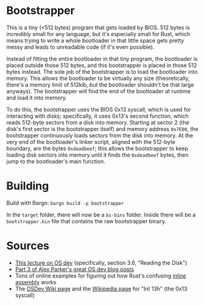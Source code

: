 # Bootstrapper

This is a tiny (<512 bytes) program that gets loaded by BIOS. 512 bytes is *incredibly* small for any language,
but it's especially small for Rust, which means trying to write a whole bootloader in that little space gets
pretty messy and leads to unreadable code (if it's even possible).

Instead of fitting the entire bootloader in that tiny program, the bootloader is placed outside those 512 bytes,
and this bootstrapper is placed in those 512 bytes instead. The sole job of the bootstrapper is to load the
bootloader into memory. This allows the bootloader to be virtually any size (theoretically, there's a memory
limit of 512kib, but the bootloader shouldn't be that large anyways). The bootstrapper will find the end of
the bootloader at runtime and load it into memory.

To do this, the bootstrapper uses the BIOS 0x13 syscall, which is used for interacting with disks; specifically,
it uses 0x13's second function, which reads 512-byte sectors from a disk into memory. Starting at sector 2 (the
disk's first sector is the bootstrapper itself) and memory address `0x7E00`, the bootstrapper continuously loads
sectors from the disk into memory. At the very end of the bootloader's linker script, aligned with the 512-byte
boundary, are the bytes `0xdeadbeef`; this allows the bootstrapper to keep loading disk sectors into memory
until it finds the `0xdeadbeef` bytes, then jump to the bootloader's main function.

# Building

Build with Bargo: `bargo build -p bootstrapper`

In the `target` folder, there will now be a `bs-bins` folder. Inside there will be a `bootstrapper.bin` file
that contains the raw bootstrapper binary.

# Sources

- [This lecture on OS dev](https://www.cs.bham.ac.uk/~exr/lectures/opsys/10_11/lectures/os-dev.pdf) (specifically,
section 3.6, "Reading the Disk")
- [Part 3 of Alex Parker's great OS dev blog posts](http://3zanders.co.uk/2017/10/18/writing-a-bootloader3/)
- Tons of online examples for figuring out how Rust's confusing
[inline assembly](https://doc.rust-lang.org/nightly/reference/inline-assembly.html) works
- The [OSDev Wiki page](https://wiki.osdev.org/Disk_access_using_the_BIOS_(INT_13h)) and the
[Wikipedia page](https://en.wikipedia.org/wiki/INT_13H) for "Int 13h" (the 0x13 syscall)